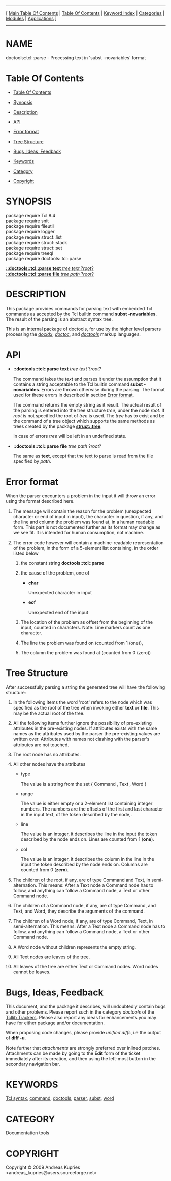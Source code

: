 
[//000000001]: # (doctools::tcl::parse \- Documentation tools)
[//000000002]: # (Generated from file 'tcl\_parse\.man' by tcllib/doctools with format 'markdown')
[//000000003]: # (Copyright &copy; 2009 Andreas Kupries <andreas\_kupries@users\.sourceforge\.net>)
[//000000004]: # (doctools::tcl::parse\(n\) 1 tcllib "Documentation tools")

<hr> [ <a href="../../../../toc.md">Main Table Of Contents</a> &#124; <a
href="../../../toc.md">Table Of Contents</a> &#124; <a
href="../../../../index.md">Keyword Index</a> &#124; <a
href="../../../../toc0.md">Categories</a> &#124; <a
href="../../../../toc1.md">Modules</a> &#124; <a
href="../../../../toc2.md">Applications</a> ] <hr>

# NAME

doctools::tcl::parse \- Processing text in 'subst \-novariables' format

# <a name='toc'></a>Table Of Contents

  - [Table Of Contents](#toc)

  - [Synopsis](#synopsis)

  - [Description](#section1)

  - [API](#section2)

  - [Error format](#section3)

  - [Tree Structure](#section4)

  - [Bugs, Ideas, Feedback](#section5)

  - [Keywords](#keywords)

  - [Category](#category)

  - [Copyright](#copyright)

# <a name='synopsis'></a>SYNOPSIS

package require Tcl 8\.4  
package require snit  
package require fileutil  
package require logger  
package require struct::list  
package require struct::stack  
package require struct::set  
package require treeql  
package require doctools::tcl::parse  

[__::doctools::tcl::parse__ __text__ *tree* *text* ?*root*?](#1)  
[__::doctools::tcl::parse__ __file__ *tree* *path* ?*root*?](#2)  

# <a name='description'></a>DESCRIPTION

This package provides commands for parsing text with embedded Tcl commands as
accepted by the Tcl builtin command __subst \-novariables__\. The result of
the parsing is an abstract syntax tree\.

This is an internal package of doctools, for use by the higher level parsers
processing the *[docidx](\.\./\.\./\.\./\.\./index\.md\#docidx)*,
*[doctoc](\.\./\.\./\.\./\.\./index\.md\#doctoc)*, and
*[doctools](\.\./\.\./\.\./\.\./index\.md\#doctools)* markup languages\.

# <a name='section2'></a>API

  - <a name='1'></a>__::doctools::tcl::parse__ __text__ *tree* *text* ?*root*?

    The command takes the *text* and parses it under the assumption that it
    contains a string acceptable to the Tcl builtin command __subst
    \-novariables__\. Errors are thrown otherwise during the parsing\. The format
    used for these errors in described in section [Error
    format](#section3)\.

    The command returns the empty string as it result\. The actual result of the
    parsing is entered into the tree structure *tree*, under the node
    *root*\. If *root* is not specified the root of *tree* is used\. The
    *tree* has to exist and be the command of a tree object which supports the
    same methods as trees created by the package
    __[struct::tree](\.\./struct/struct\_tree\.md)__\.

    In case of errors *tree* will be left in an undefined state\.

  - <a name='2'></a>__::doctools::tcl::parse__ __file__ *tree* *path* ?*root*?

    The same as __text__, except that the text to parse is read from the
    file specified by *path*\.

# <a name='section3'></a>Error format

When the parser encounters a problem in the input it will throw an error using
the format described here\.

  1. The message will contain the reason for the problem \(unexpected character
     or end of input in input\), the character in question, if any, and the line
     and column the problem was found at, in a human readable form\. This part is
     not documented further as its format may change as we see fit\. It is
     intended for human consumption, not machine\.

  1. The error code however will contain a machine\-readable representation of
     the problem, in the form of a 5\-element list containing, in the order
     listed below

       1) the constant string __doctools::tcl::parse__

       1) the cause of the problem, one of

            - __char__

              Unexpected character in input

            - __eof__

              Unexpected end of the input

       1) The location of the problem as offset from the beginning of the input,
          counted in characters\. Note: Line markers count as one character\.

       1) The line the problem was found on \(counted from 1 \(one\)\),

       1) The column the problem was found at \(counted from 0 \(zero\)\)

# <a name='section4'></a>Tree Structure

After successfully parsing a string the generated tree will have the following
structure:

  1. In the following items the word 'root' refers to the node which was
     specified as the root of the tree when invoking either __text__ or
     __file__\. This may be the actual root of the tree\.

  1. All the following items further ignore the possibility of pre\-existing
     attributes in the pre\-existing nodes\. If attributes exists with the same
     names as the attributes used by the parser the pre\-existing values are
     written over\. Attributes with names not clashing with the parser's
     attributes are not touched\.

  1. The root node has no attributes\.

  1. All other nodes have the attributes

       - type

         The value is a string from the set \{ Command , Text , Word \}

       - range

         The value is either empty or a 2\-element list containing integer
         numbers\. The numbers are the offsets of the first and last character in
         the input text, of the token described by the node,\.

       - line

         The value is an integer, it describes the line in the input the token
         described by the node ends on\. Lines are counted from 1 \(__one__\)\.

       - col

         The value is an integer, it describes the column in the line in the
         input the token described by the node ends on\. Columns are counted from
         0 \(__zero__\)\.

  1. The children of the root, if any, are of type Command and Text, in
     semi\-alternation\. This means: After a Text node a Command node has to
     follow, and anything can follow a Command node, a Text or other Command
     node\.

  1. The children of a Command node, if any, are of type Command, and Text, and
     Word, they describe the arguments of the command\.

  1. The children of a Word node, if any, are of type Command, Text, in
     semi\-alternation\. This means: After a Text node a Command node has to
     follow, and anything can follow a Command node, a Text or other Command
     node\.

  1. A Word node without children represents the empty string\.

  1. All Text nodes are leaves of the tree\.

  1. All leaves of the tree are either Text or Command nodes\. Word nodes cannot
     be leaves\.

# <a name='section5'></a>Bugs, Ideas, Feedback

This document, and the package it describes, will undoubtedly contain bugs and
other problems\. Please report such in the category *doctools* of the [Tcllib
Trackers](http://core\.tcl\.tk/tcllib/reportlist)\. Please also report any ideas
for enhancements you may have for either package and/or documentation\.

When proposing code changes, please provide *unified diffs*, i\.e the output of
__diff \-u__\.

Note further that *attachments* are strongly preferred over inlined patches\.
Attachments can be made by going to the __Edit__ form of the ticket
immediately after its creation, and then using the left\-most button in the
secondary navigation bar\.

# <a name='keywords'></a>KEYWORDS

[Tcl syntax](\.\./\.\./\.\./\.\./index\.md\#tcl\_syntax),
[command](\.\./\.\./\.\./\.\./index\.md\#command),
[doctools](\.\./\.\./\.\./\.\./index\.md\#doctools),
[parser](\.\./\.\./\.\./\.\./index\.md\#parser),
[subst](\.\./\.\./\.\./\.\./index\.md\#subst), [word](\.\./\.\./\.\./\.\./index\.md\#word)

# <a name='category'></a>CATEGORY

Documentation tools

# <a name='copyright'></a>COPYRIGHT

Copyright &copy; 2009 Andreas Kupries <andreas\_kupries@users\.sourceforge\.net>
